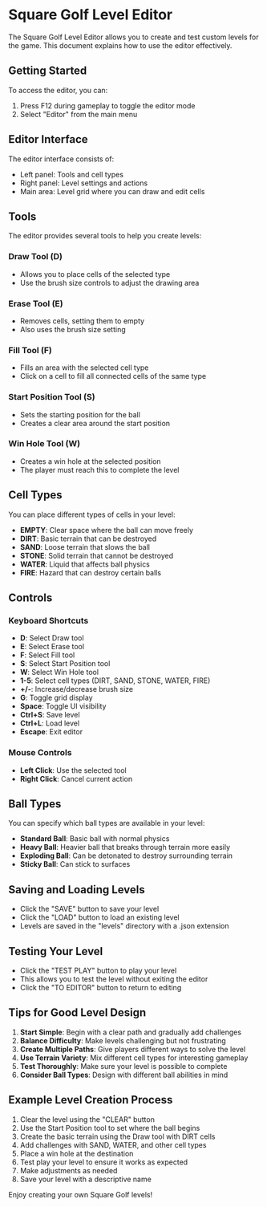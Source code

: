 # Square Golf Level Editor

The Square Golf Level Editor allows you to create and test custom levels for the game. This document explains how to use the editor effectively.

## Getting Started

To access the editor, you can:
1. Press F12 during gameplay to toggle the editor mode
2. Select "Editor" from the main menu

## Editor Interface

The editor interface consists of:
- Left panel: Tools and cell types
- Right panel: Level settings and actions
- Main area: Level grid where you can draw and edit cells

## Tools

The editor provides several tools to help you create levels:

### Draw Tool (D)
- Allows you to place cells of the selected type
- Use the brush size controls to adjust the drawing area

### Erase Tool (E)
- Removes cells, setting them to empty
- Also uses the brush size setting

### Fill Tool (F)
- Fills an area with the selected cell type
- Click on a cell to fill all connected cells of the same type

### Start Position Tool (S)
- Sets the starting position for the ball
- Creates a clear area around the start position

### Win Hole Tool (W)
- Creates a win hole at the selected position
- The player must reach this to complete the level

## Cell Types

You can place different types of cells in your level:

- **EMPTY**: Clear space where the ball can move freely
- **DIRT**: Basic terrain that can be destroyed
- **SAND**: Loose terrain that slows the ball
- **STONE**: Solid terrain that cannot be destroyed
- **WATER**: Liquid that affects ball physics
- **FIRE**: Hazard that can destroy certain balls

## Controls

### Keyboard Shortcuts

- **D**: Select Draw tool
- **E**: Select Erase tool
- **F**: Select Fill tool
- **S**: Select Start Position tool
- **W**: Select Win Hole tool
- **1-5**: Select cell types (DIRT, SAND, STONE, WATER, FIRE)
- **+/-**: Increase/decrease brush size
- **G**: Toggle grid display
- **Space**: Toggle UI visibility
- **Ctrl+S**: Save level
- **Ctrl+L**: Load level
- **Escape**: Exit editor

### Mouse Controls

- **Left Click**: Use the selected tool
- **Right Click**: Cancel current action

## Ball Types

You can specify which ball types are available in your level:

- **Standard Ball**: Basic ball with normal physics
- **Heavy Ball**: Heavier ball that breaks through terrain more easily
- **Exploding Ball**: Can be detonated to destroy surrounding terrain
- **Sticky Ball**: Can stick to surfaces

## Saving and Loading Levels

- Click the "SAVE" button to save your level
- Click the "LOAD" button to load an existing level
- Levels are saved in the "levels" directory with a .json extension

## Testing Your Level

- Click the "TEST PLAY" button to play your level
- This allows you to test the level without exiting the editor
- Click the "TO EDITOR" button to return to editing

## Tips for Good Level Design

1. **Start Simple**: Begin with a clear path and gradually add challenges
2. **Balance Difficulty**: Make levels challenging but not frustrating
3. **Create Multiple Paths**: Give players different ways to solve the level
4. **Use Terrain Variety**: Mix different cell types for interesting gameplay
5. **Test Thoroughly**: Make sure your level is possible to complete
6. **Consider Ball Types**: Design with different ball abilities in mind

## Example Level Creation Process

1. Clear the level using the "CLEAR" button
2. Use the Start Position tool to set where the ball begins
3. Create the basic terrain using the Draw tool with DIRT cells
4. Add challenges with SAND, WATER, and other cell types
5. Place a win hole at the destination
6. Test play your level to ensure it works as expected
7. Make adjustments as needed
8. Save your level with a descriptive name

Enjoy creating your own Square Golf levels!

